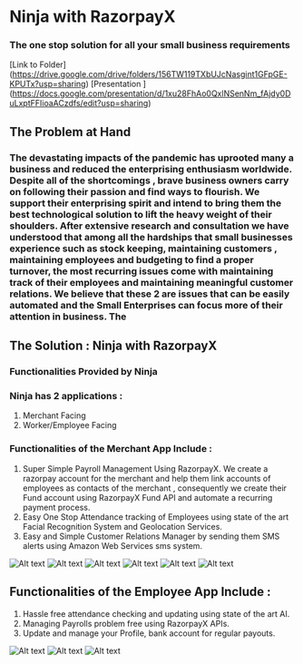 # Ninja with RazorpayX
### The one stop solution for all your small business requirements
[Link to Folder] (https://drive.google.com/drive/folders/156TW119TXbUJcNasgint1GFpGE-KPUTx?usp=sharing)
[Presentation ] (https://docs.google.com/presentation/d/1xu28FhAo0QxlNSenNm_fAjdy0DuLxptFFIioaACzdfs/edit?usp=sharing)

## The Problem at Hand
### The devastating impacts of the pandemic has uprooted many a business and reduced the enterprising enthusiasm worldwide. Despite all of the shortcomings , brave business owners carry on following their passion and find ways to flourish. We support their enterprising spirit and intend to bring them the best technological solution to lift the heavy weight of their shoulders. After extensive research and consultation we have understood that among all the hardships that small businesses experience such as stock keeping, maintaining customers , maintaining employees and budgeting to find a proper turnover, the most recurring issues come with maintaining track of their employees and maintaining meaningful customer relations. We believe that these 2 are issues that can be easily automated and the Small Enterprises can focus more of their attention in business. The


## The Solution : Ninja with RazorpayX
### Functionalities Provided by Ninja

### Ninja has 2 applications :
1. Merchant Facing
2. Worker/Employee Facing

### Functionalities of the Merchant App Include : 
1. Super Simple Payroll Management Using RazorpayX. We create a razorpay account for the merchant and help them link accounts of employees as contacts  of the merchant  , consequently we create their Fund account using RazorpayX Fund API and automate a recurring payment process.
2. Easy One Stop Attendance tracking of Employees using state of the art Facial Recognition System and Geolocation Services. 
3. Easy and Simple Customer Relations Manager by sending them SMS alerts using Amazon Web Services sms system.


![Alt text](/assets/home.jpeg)
![Alt text](/assets/attendance.jpeg)
![Alt text](/assets/payroll.jpeg)
![Alt text](/assets/campaign.jpeg)
![Alt text](/assets/manageEmp.jpeg)
![Alt text](/assets/sms.jpeg)


## Functionalities of the Employee App Include : 
1. Hassle free attendance checking and updating using state of the art AI. 
2. Managing Payrolls problem free using RazorpayX APIs. 
3. Update and manage your Profile, bank account for regular payouts.

![Alt text](/assets/empHome.jpeg)
![Alt text](/assets/empAttendance.jpeg)
![Alt text](/assets/empPayroll.jpeg)



